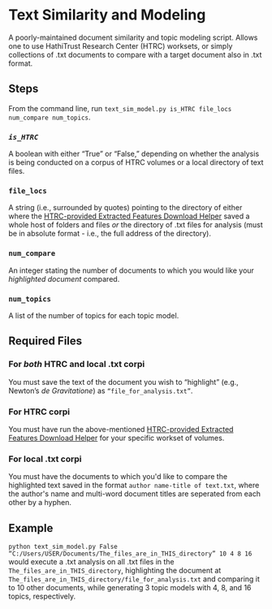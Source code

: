 # Text Similarity and Modeling
A poorly-maintained document similarity and topic modeling script. Allows one to use HathiTrust Research Center (HTRC) worksets, or simply collections of .txt documents to compare with a target document also in .txt format.

## Steps
From the command line, run `text_sim_model.py is_HTRC file_locs num_compare num_topics`.
### _`is_HTRC`_
A boolean with either “True” or “False,” depending on whether the analysis is being conducted on a corpus of HTRC volumes or a local directory of text files.
### `file_locs`
A string (i.e., surrounded by quotes) pointing to the directory of either where the [HTRC-provided Extracted Features Download Helper](https://analytics.hathitrust.org/algorithms) saved a whole host of folders and files _or_ the directory of .txt files for analysis (must be in absolute format - i.e., the full address of the directory).
### `num_compare`
An integer stating the number of documents to which you would like your _highlighted document_ compared.
### `num_topics`
A list of the number of topics for each topic model.

## Required Files
### For _both_ HTRC and local .txt corpi
You must save the text of the document you wish to “highlight” (e.g., Newton’s _de Gravitatione_) as `“file_for_analysis.txt”`.
### For HTRC corpi
You must have run the above-mentioned [HTRC-provided Extracted Features Download Helper](https://analytics.hathitrust.org/algorithms) for your specific workset of volumes.
### For local .txt corpi
You must have the documents to which you'd like to compare the highlighted text saved in the format `author name-title of text.txt`, where the author's name and multi-word document titles are seperated from each other by a hyphen.

## Example
`python text_sim_model.py False “C:/Users/USER/Documents/The_files_are_in_THIS_directory” 10 4 8 16` would execute a .txt analysis on all .txt files in the `The_files_are_in_THIS_directory`, highlighting the document at `The_files_are_in_THIS_directory/file_for_analysis.txt` and comparing it to 10 other documents, while generating 3 topic models with 4, 8, and 16 topics, respectively.
